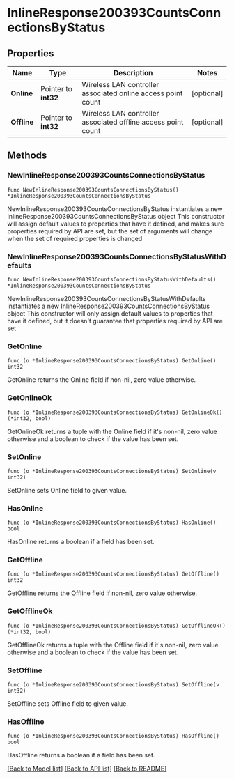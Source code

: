 # InlineResponse200393CountsConnectionsByStatus

## Properties

Name | Type | Description | Notes
------------ | ------------- | ------------- | -------------
**Online** | Pointer to **int32** | Wireless LAN controller associated online access point count | [optional] 
**Offline** | Pointer to **int32** | Wireless LAN controller associated offline access point count | [optional] 

## Methods

### NewInlineResponse200393CountsConnectionsByStatus

`func NewInlineResponse200393CountsConnectionsByStatus() *InlineResponse200393CountsConnectionsByStatus`

NewInlineResponse200393CountsConnectionsByStatus instantiates a new InlineResponse200393CountsConnectionsByStatus object
This constructor will assign default values to properties that have it defined,
and makes sure properties required by API are set, but the set of arguments
will change when the set of required properties is changed

### NewInlineResponse200393CountsConnectionsByStatusWithDefaults

`func NewInlineResponse200393CountsConnectionsByStatusWithDefaults() *InlineResponse200393CountsConnectionsByStatus`

NewInlineResponse200393CountsConnectionsByStatusWithDefaults instantiates a new InlineResponse200393CountsConnectionsByStatus object
This constructor will only assign default values to properties that have it defined,
but it doesn't guarantee that properties required by API are set

### GetOnline

`func (o *InlineResponse200393CountsConnectionsByStatus) GetOnline() int32`

GetOnline returns the Online field if non-nil, zero value otherwise.

### GetOnlineOk

`func (o *InlineResponse200393CountsConnectionsByStatus) GetOnlineOk() (*int32, bool)`

GetOnlineOk returns a tuple with the Online field if it's non-nil, zero value otherwise
and a boolean to check if the value has been set.

### SetOnline

`func (o *InlineResponse200393CountsConnectionsByStatus) SetOnline(v int32)`

SetOnline sets Online field to given value.

### HasOnline

`func (o *InlineResponse200393CountsConnectionsByStatus) HasOnline() bool`

HasOnline returns a boolean if a field has been set.

### GetOffline

`func (o *InlineResponse200393CountsConnectionsByStatus) GetOffline() int32`

GetOffline returns the Offline field if non-nil, zero value otherwise.

### GetOfflineOk

`func (o *InlineResponse200393CountsConnectionsByStatus) GetOfflineOk() (*int32, bool)`

GetOfflineOk returns a tuple with the Offline field if it's non-nil, zero value otherwise
and a boolean to check if the value has been set.

### SetOffline

`func (o *InlineResponse200393CountsConnectionsByStatus) SetOffline(v int32)`

SetOffline sets Offline field to given value.

### HasOffline

`func (o *InlineResponse200393CountsConnectionsByStatus) HasOffline() bool`

HasOffline returns a boolean if a field has been set.


[[Back to Model list]](../README.md#documentation-for-models) [[Back to API list]](../README.md#documentation-for-api-endpoints) [[Back to README]](../README.md)



